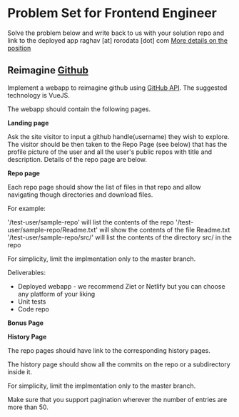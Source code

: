 # Problem Set for Frontend Engineer
Solve the problem below and write back to us with your solution repo and link to the deployed app raghav [at] rorodata [dot] com [More details on the position](https://cutshort.io/startup-job/VueJS-Engineer-Bengaluru-Bangalore-Algoshelf-IAsEO5w4)

## **Reimagine [Github](https://github.com)**

Implement a webapp to reimagine github using [GitHub API](https://developer.github.com/v3/). The suggested technology is VueJS.

The webapp should contain the following pages.

**Landing page**

Ask the site visitor to input a github handle(username) they wish to explore. The visitor should be then taken to the Repo Page (see below) that has the profile picture of the user and all the user's public repos with title and description. Details of the repo page are below.

**Repo page**

Each repo page should show the list of files in that repo and allow navigating though directories and download files.

For example:

'/test-user/sample-repo' will list the contents of the repo
'/test-user/sample-repo/Readme.txt' will show the contents of the file Readme.txt
'/test-user/sample-repo/src/' will list the contents of the directory src/ in the repo

For simplicity, limit the implmentation only to the master branch.

Deliverables:
* Deployed webapp - we recommend Ziet or Netlify but you can choose any platform of your liking
* Unit tests
* Code repo

**Bonus Page** 

**History Page**

The repo pages should have link to the corresponding history pages.

The history page should show all the commits on the repo or a subdirectory inside it.

For simplicity, limit the implmentation only to the master branch.

Make sure that you support pagination wherever the number of entries are more than 50.
